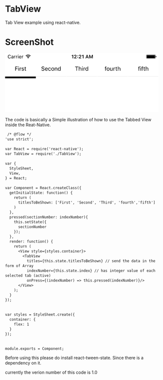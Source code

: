 # TabView

Tab View example using react-native.

# ScreenShot

![alt tag](https://github.com/pramodmg/TabView/blob/master/ScreenShot.jpg)


The code is basically a Simple illustration of how to use the Tabbed View inside the Reat-Native.


```
 /* @flow */
'use strict';

var React = require('react-native');
var TabView = require('./TabView');

var {
  StyleSheet,
  View,
} = React;

var Component = React.createClass({
  getInitialState: function() {
    return (
      titlesToBeShown: ['First', 'Second', 'Third', 'fourth','fifth']
    )
  },
  pressed(sectionNumber: indexNumber){
    this.setState({
      sectionNumber
    });
  },
  render: function() {
    return (
      <View style={styles.container}>
        <TabView
          titles={this.state.titlesToBeShown} // send the data in the form of Array
          indexNumber={this.state.index} // has integer value of each selected tab (active)
          onPress={(indexNumber) => this.pressed(indexNumber)}/>
      </View>
    );
  }
});


var styles = StyleSheet.create({
  container: {
    flex: 1
  }
});


module.exports = Component;
```

Before using this please do install react-tween-state. Since there is a dependency on it.

currently the verion number of this code is 1.0
